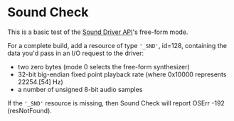 Sound Check
===========

This is a basic test of the [Sound Driver API][SoundDriver]'s free-form mode.

[SoundDriver]:  <../../../../mac/libs/SoundDriver/README.md>

For a complete build, add a resource of type `'_SND'`, id=128,
containing the data you'd pass in an I/O request to the driver:

  * two zero bytes (mode 0 selects the free-form synthesizer)
  * 32-bit big-endian fixed point playback rate (where 0x10000 represents 22254.[54] Hz)
  * a number of unsigned 8-bit audio samples

If the `'_SND'` resource is missing, then Sound Check will report OSErr -192 (resNotFound).
